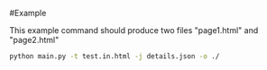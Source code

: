 #Example

This example command should produce two files "page1.html" and "page2.html"

```bash
python main.py -t test.in.html -j details.json -o ./
```
